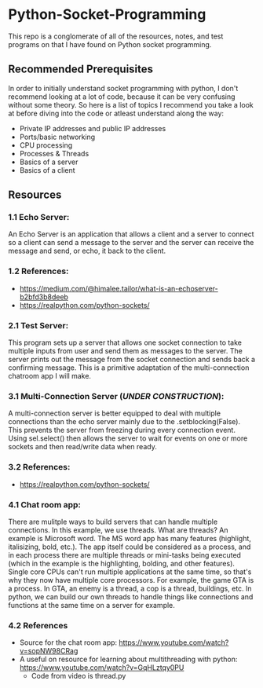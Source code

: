 # Python-Socket-Programming

This repo is a conglomerate of all of the resources, notes, and test programs on that I have found on Python socket programming.

## Recommended Prerequisites

In order to initially understand socket programming with python, I don't recommend looking at a lot of code, because it can be very confusing without some theory. So here is a list of topics I recommend you take a look at before diving into the code or atleast understand along the way:

- Private IP addresses and public IP addresses
- Ports/basic networking
- CPU processing
- Processes & Threads
- Basics of a server
- Basics of a client

## Resources

### 1.1 Echo Server:

An Echo Server is an application that allows a client and a server to connect so a client can send a message to the server and the server can receive the message and send, or echo, it back to the client.

### 1.2 References:

- https://medium.com/@himalee.tailor/what-is-an-echoserver-b2bfd3b8deeb
- https://realpython.com/python-sockets/

### 2.1 Test Server:

This program sets up a server that allows one socket connection to take multiple inputs from user and send them as messages to the server. The server prints out the message from the socket connection and sends back a confirming message. This is a primitive adaptation of the multi-connection chatroom app I will make. 

### 3.1 Multi-Connection Server (***UNDER CONSTRUCTION***):

A multi-connection server is better equipped to deal with multiple connections than the echo server mainly due to the .setblocking(False). This prevents the server from freezing during every connection event. Using sel.select() then allows the server to wait for events on one or more sockets and then read/write data when ready.

### 3.2 References:

- https://realpython.com/python-sockets/

### 4.1 Chat room app:
There are mulitple ways to build servers that can handle multiple connections. In this example, we use threads. What are threads? An example is Microsoft word. The MS word app has many features (highlight, italisizing, bold, etc.). The app itself could be considered as a process, and in each process there are multiple threads or mini-tasks being executed (which in the example is the highlighting, bolding, and other features). Single core CPUs can't run multiple applications at the same time, so that's why they now have multiple core processors. For example, the game GTA is a process. In GTA, an enemy is a thread, a cop is a thread, buildings, etc. In python, we can build our own threads to handle things like connections and functions at the same time on a server for example.

### 4.2 References
- Source for the chat room app: https://www.youtube.com/watch?v=sopNW98CRag
- A useful on resource for learning about multithreading with python: https://www.youtube.com/watch?v=GqHLztqy0PU
    - Code from video is thread.py



